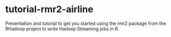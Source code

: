 tutorial-rmr2-airline
=====================

Presentation and tutorial to get you started using the rmr2 package from the RHadoop project
to write Hadoop Streaming jobs in R.

